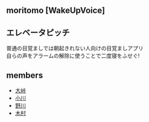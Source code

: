 ## moritomo [WakeUpVoice]
## エレベータピッチ
普通の目覚ましでは朝起きれない人向けの目覚ましアプリ  
自らの声をアラームの解除に使うことで二度寝をふせぐ!


## members
* [大峠](https://github.com/meokz)
* [小川](https://github.com/taiga-ogawa)
* [野川](https://github.com/naruchan)
* [木村](https://github.com/kmr-ryo)

